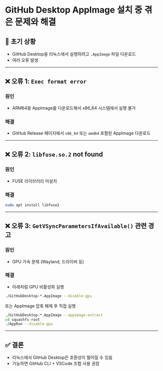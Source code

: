# GitHub Desktop AppImage 설치 중 겪은 문제와 해결

## 🧩 초기 상황
- GitHub Desktop을 리눅스에서 실행하려고 `.AppImage` 파일 다운로드
- 여러 오류 발생

---

## ❌ 오류 1: `Exec format error`

### 원인
- ARM64용 AppImage를 다운로드해서 x86_64 시스템에서 실행 불가

### 해결
- GitHub Release 페이지에서 `x86_64` 또는 `amd64` 포함된 AppImage 다운로드

---

## ❌ 오류 2: `libfuse.so.2` not found

### 원인
- FUSE 라이브러리 미설치

### 해결
```bash
sudo apt install libfuse2
```

---

## ❌ 오류 3: `GetVSyncParametersIfAvailable()` 관련 경고

### 원인
- GPU 가속 문제 (Wayland, 드라이버 등)

### 해결
- 아래처럼 GPU 비활성화 실행
```bash
./GitHubDesktop-*.AppImage --disable-gpu
```

또는 AppImage 압축 해제 후 직접 실행
```bash
./GitHubDesktop-*.AppImage --appimage-extract
cd squashfs-root
./AppRun --disable-gpu
```

---

## ✅ 결론
- 리눅스에서 GitHub Desktop은 호환성이 떨어질 수 있음
- 가능하면 GitHub CLI + VSCode 조합 사용 권장
